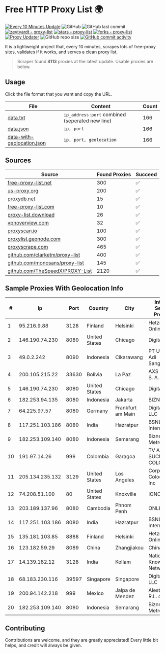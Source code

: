 
# Free HTTP Proxy List 🌍

[![Every 10 Minutes Update](https://github.com/mertguvencli/http-proxy-list/actions/workflows/main.yml/badge.svg?branch=main)](https://github.com/mertguvencli/http-proxy-list/actions/workflows/main.yml)
![GitHub](https://img.shields.io/github/license/mertguvencli/http-proxy-list)
![GitHub last commit](https://img.shields.io/github/last-commit/mertguvencli/http-proxy-list)
[![zevtyardt - proxy-list](https://img.shields.io/static/v1?label=zevtyardt&message=proxy-list&color=blue&logo=github)](https://github.com/zevtyardt/proxy-list "Go to GitHub repo")
[![stars - proxy-list](https://img.shields.io/github/stars/zevtyardt/proxy-list?style=social)](https://github.com/zevtyardt/proxy-list)
[![forks - proxy-list](https://img.shields.io/github/forks/zevtyardt/proxy-list?style=social)](https://github.com/zevtyardt/proxy-list)
[![Proxy Updater](https://github.com/zevtyardt/proxy-list/workflows/Proxy%20Updater/badge.svg)](https://github.com/zevtyardt/proxy-list/actions?query=workflow:"Proxy+Updater")
![GitHub repo size](https://img.shields.io/github/repo-size/zevtyardt/proxy-list)
[![GitHub commit activity](https://img.shields.io/github/commit-activity/m/zevtyardt/proxy-list?logo=commits)](https://github.com/zevtyardt/proxy-list/commits/main)

It is a lightweight project that, every 10 minutes, scrapes lots of free-proxy sites, validates if it works, and serves a clean proxy list.

> Scraper found **4113** proxies at the latest update. Usable proxies are below.

## Usage

Click the file format that you want and copy the URL.

|File|Content|Count|
|----|-------|-----|
|[data.txt](https://raw.githubusercontent.com/mertguvencli/http-proxy-list/main/proxy-list/data.txt)|`ip_address:port` combined (seperated new line)|166|
|[data.json](https://raw.githubusercontent.com/mertguvencli/http-proxy-list/main/proxy-list/data.json)|`ip, port`|166|
|[data-with-geolocation.json](https://raw.githubusercontent.com/mertguvencli/http-proxy-list/main/proxy-list/data-with-geolocation.json)|`ip, port, geolocation`|166|

## Sources

|Source|Found Proxies|Succeed|
|------|-------------|-------|
|[free-proxy-list.net](https://free-proxy-list.net)|300|✅|
|[us-proxy.org](https://www.us-proxy.org)|200|✅|
|[proxydb.net](http://proxydb.net)|15|✅|
|[free-proxy-list.com](https://free-proxy-list.com/?page=&port=&type%5B%5D=http&type%5B%5D=https&up_time=0&search=Search)|10|✅|
|[proxy-list.download](https://www.proxy-list.download/HTTP)|26|✅|
|[vpnoverview.com](https://vpnoverview.com/privacy/anonymous-browsing/free-proxy-servers)|32|✅|
|[proxyscan.io](https://www.proxyscan.io)|100|✅|
|[proxylist.geonode.com](https://proxylist.geonode.com/api/proxy-list?limit=300&page=1&sort_by=lastChecked&sort_type=desc&protocols=http,https)|300|✅|
|[proxyscrape.com](https://api.proxyscrape.com/v2/?request=displayproxies&protocol=http&timeout=10000&country=all&ssl=all&anonymity=all)|465|✅|
|[github.com/clarketm/proxy-list](https://raw.githubusercontent.com/clarketm/proxy-list/master/proxy-list-raw.txt)|400|✅|
|[github.com/monosans/proxy-list](https://raw.githubusercontent.com/monosans/proxy-list/main/proxies/http.txt)|145|✅|
|[github.com/TheSpeedX/PROXY-List](https://raw.githubusercontent.com/TheSpeedX/PROXY-List/master/http.txt)|2120|✅|


## Sample Proxies With Geolocation Info

|#|Ip|Port|Country|City|Internet Service Provider|
|-|--|----|-------|----|-------------------------|
|1|95.216.9.88|3128|Finland|Helsinki|Hetzner Online GmbH|
|2|146.190.74.230|8080|United States|Chicago|DigitalOcean|
|3|49.0.2.242|8090|Indonesia|Cikarawang|PT Usaha Adi Sanggoro|
|4|200.105.215.22|33630|Bolivia|La Paz|AXS Bolivia S. A.|
|5|146.190.74.230|8080|United States|Chicago|DigitalOcean|
|6|182.253.94.135|8080|Indonesia|Jakarta|BIZNET|
|7|64.225.97.57|8080|Germany|Frankfurt am Main|DigitalOcean, LLC|
|8|117.251.103.186|8080|India|Hazratpur|BSNL Internet|
|9|182.253.109.140|8080|Indonesia|Semarang|Biznet Metronet|
|10|191.97.14.26|999|Colombia|Garagoa|TV AZTECA SUCURSAL COLOMBIA|
|11|205.134.235.132|3129|United States|Los Angeles|Corporate Colocation Inc|
|12|74.208.51.100|80|United States|Knoxville|IONOS SE|
|13|203.189.137.96|8080|Cambodia|Phnom Penh|ONLINE|
|14|117.251.103.186|8080|India|Hazratpur|BSNL Internet|
|15|135.181.103.85|8888|Finland|Helsinki|Hetzner Online GmbH|
|16|123.182.59.29|8089|China|Zhangjiakou|Chinanet|
|17|14.139.182.12|3128|India|Kollam|National Knowledge Network|
|18|68.183.230.116|39597|Singapore|Singapore|DigitalOcean, LLC|
|19|200.94.142.218|999|Mexico|Jalpa de Mendez|Alestra, S. de R.L. de C.V.|
|20|182.253.109.140|8080|Indonesia|Semarang|Biznet Metronet|



## Contributing

Contributions are welcome, and they are greatly appreciated! Every
little bit helps, and credit will always be given.

